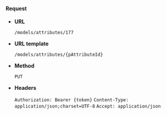 #### Request

* **URL**

  `/models/attributes/177`

* **URL template**

  `/models/attributes/{pAttributeId}`

* **Method**

  `PUT`

* **Headers**

  `Authorization: Bearer {token}`
  `Content-Type: application/json;charset=UTF-8`
  `Accept: application/json`
